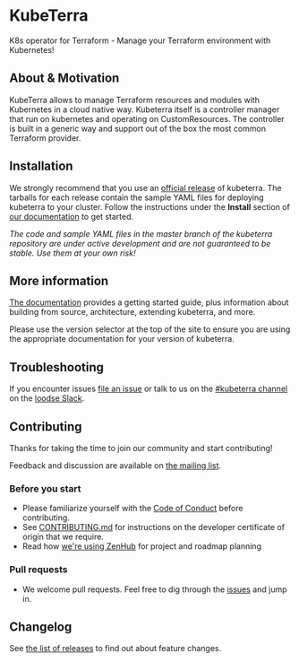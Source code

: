 # KubeTerra
K8s operator for Terraform - Manage your Terraform environment with Kubernetes!

## About & Motivation

KubeTerra allows to manage Terraform resources and modules with Kubernetes in a cloud native way. Kubeterra itself is a controller manager that run on kubernetes and operating on CustomResources. 
The controller is built in a generic way and support out of the box the most common Terraform provider. 

## Installation

We strongly recommend that you use an [official release][3] of kubeterra. The tarballs for each release contain the
sample YAML files for deploying kubeterra to your cluster.
Follow the instructions under the **Install** section of [our documentation][21] to get started.

_The code and sample YAML files in the master branch of the kubeterra repository are under active development and are not guaranteed to be stable. Use them at your own risk!_

## More information

[The documentation][21] provides a getting started guide, plus information about building from source, architecture, extending kubeterra, and more.

Please use the version selector at the top of the site to ensure you are using the appropriate documentation for your version of kubeterra.

## Troubleshooting

If you encounter issues [file an issue][1] or talk to us on the [#kubeterra channel][12] on the [loodse Slack][15].

## Contributing

Thanks for taking the time to join our community and start contributing!

Feedback and discussion are available on [the mailing list][11].

### Before you start

* Please familiarize yourself with the [Code of Conduct][4] before contributing.
* See [CONTRIBUTING.md][2] for instructions on the developer certificate of origin that we require.
* Read how [we're using ZenHub][13] for project and roadmap planning

### Pull requests

* We welcome pull requests. Feel free to dig through the [issues][1] and jump in.

## Changelog

See [the list of releases][3] to find out about feature changes.

[1]: https://github.com/loodse/kubeterra/issues
[2]: https://github.com/loodse/kubeterra/blob/master/CONTRIBUTING.md
[3]: https://github.com/loodse/kubeterra/releases
[4]: https://github.com/loodse/kubeterra/blob/master/CODE_OF_CONDUCT.md

[11]: https://groups.google.com/forum/#!forum/projectkubeterra
[12]: https://loodse.slack.com/messages/kubeterra
[13]: https://github.com/loodse/kubeterra/blob/master/Zenhub.md
[15]: http://slack.loodse.io/

[21]: https://github.com/loodse/kubeterra/blob/master/docs
